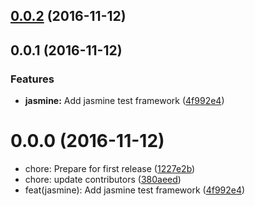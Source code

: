 <a name="0.0.2"></a>
## [0.0.2](https://github.com/stryker-mutator/stryker-jasmine/compare/v0.0.1...v0.0.2) (2016-11-12)



<a name="0.0.1"></a>
## 0.0.1 (2016-11-12)


### Features

* **jasmine:** Add jasmine test framework ([4f992e4](https://github.com/stryker-mutator/stryker-jasmine/commit/4f992e4))



<a name="0.0.0"></a>
# 0.0.0 (2016-11-12)

* chore: Prepare for first release ([1227e2b](https://github.com/stryker-mutator/stryker-jasmine/commit/1227e2b))
* chore: update contributors ([380aeed](https://github.com/stryker-mutator/stryker-jasmine/commit/380aeed))
* feat(jasmine): Add jasmine test framework ([4f992e4](https://github.com/stryker-mutator/stryker-jasmine/commit/4f992e4))



